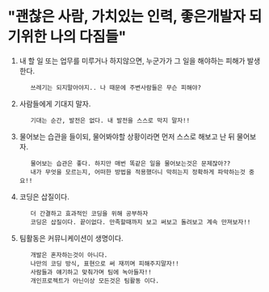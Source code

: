 # "괜찮은 사람, 가치있는 인력, 좋은개발자 되기위한 나의 다짐들"

1. 내 할 일 또는 업무를 미루거나 하지않으면, 누군가가 그 일을 해야하는 피해가 발생한다.
         
          쓰레기는 되지말아야지.. 나 때문에 주변사람들은 무슨 피해야?
            
2. 사람들에게 기대지 말자.

          기대는 순간, 발전은 없다. 내 발전을 스스로 막지 말자!!
      
3. 물어보는 습관을 들이되, 물어봐야할 상황이라면 먼저 스스로 해보고 난 뒤 물어보자. 
    
          물어보는 습관은 좋다. 하지만 매번 똑같은 일을 물어보는것은 문제잖아??
          내가 무엇을 모르는지, 어떠한 방법을 적용했더니 막히는지 정확하게 파악하는것 중요!!
          
4. 코딩은 삽질이다.

          더 간결하고 효과적인 코딩을 위해 공부하자
          코딩은 삽질이다. 끝이없다. 만족할때까지 보고 써보고 돌려보고 계속 만져보자!!

5. 팀활동은 커뮤니케이션이 생명이다.

          개발은 혼자하는것이 아니다.
          나만의 코딩 방식, 표현으로 써 재끼며 피해주지말자!!
          사람들과 얘기하고 맞춰가며 팀에 녹아들자!!
          개인프로젝트가 아닌이상 모든것은 팀활동 이다.
